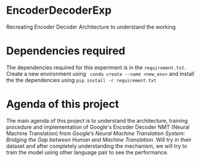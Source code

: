 # EncoderDecoderExp
 Recreating Encoder Decoder Architecture to understand the working


# Dependencies required

The dependencies required for this experiment is in the `requirement.txt`. Create a new environment using ` conda create --name <new_env>` and install the the dependencies using `pip install -r requirement.txt`

# Agenda of this project
The main agenda of this project is to understand the architecture, training procedure and implementation of Google's Encoder Decoder NMT (Neural Machine Translation) from *Google’s Neural Machine Translation System: Bridging the Gap between Human and Machine Translation*. Will try in their dataset and after completely understanding the mechanism, we will try to train the model using other language pair to see the performance.